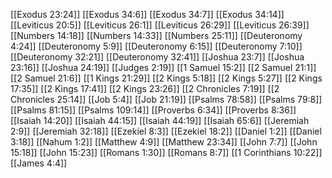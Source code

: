 [[Exodus 23:24]]
[[Exodus 34:6]]
[[Exodus 34:7]]
[[Exodus 34:14]]
[[Leviticus 20:5]]
[[Leviticus 26:1]]
[[Leviticus 26:29]]
[[Leviticus 26:39]]
[[Numbers 14:18]]
[[Numbers 14:33]]
[[Numbers 25:11]]
[[Deuteronomy 4:24]]
[[Deuteronomy 5:9]]
[[Deuteronomy 6:15]]
[[Deuteronomy 7:10]]
[[Deuteronomy 32:21]]
[[Deuteronomy 32:41]]
[[Joshua 23:7]]
[[Joshua 23:16]]
[[Joshua 24:19]]
[[Judges 2:19]]
[[1 Samuel 15:2]]
[[2 Samuel 21:1]]
[[2 Samuel 21:6]]
[[1 Kings 21:29]]
[[2 Kings 5:18]]
[[2 Kings 5:27]]
[[2 Kings 17:35]]
[[2 Kings 17:41]]
[[2 Kings 23:26]]
[[2 Chronicles 7:19]]
[[2 Chronicles 25:14]]
[[Job 5:4]]
[[Job 21:19]]
[[Psalms 78:58]]
[[Psalms 79:8]]
[[Psalms 81:15]]
[[Psalms 109:14]]
[[Proverbs 6:34]]
[[Proverbs 8:36]]
[[Isaiah 14:20]]
[[Isaiah 44:15]]
[[Isaiah 44:19]]
[[Isaiah 65:6]]
[[Jeremiah 2:9]]
[[Jeremiah 32:18]]
[[Ezekiel 8:3]]
[[Ezekiel 18:2]]
[[Daniel 1:2]]
[[Daniel 3:18]]
[[Nahum 1:2]]
[[Matthew 4:9]]
[[Matthew 23:34]]
[[John 7:7]]
[[John 15:18]]
[[John 15:23]]
[[Romans 1:30]]
[[Romans 8:7]]
[[1 Corinthians 10:22]]
[[James 4:4]]
